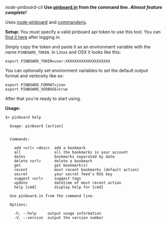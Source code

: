 *node-pinboard-cli*
**Use [pinboard.in](https://pinboard.in) from the command line.**
***Almost feature complete!***

Uses [node-pinboard](https://npmjs.org/package/node-pinboard) and [commanderjs](http://tj.github.io/commander.js/).

**Setup:**
You must specify a valid pinboard api token to use this tool. You can [find it here](https://pinboard.in/settings/password) after logging in.

Simply copy the token and paste it as an environment variable with the name `PINBOARD_TOKEN`. In Linux and OSX it looks like this:
```
export PINBOARD_TOKEN=user:XXXXXXXXXXXXXXXXXXXX
```

You can optionally set environment variables to set the default output format and verbosity like so:
```
export PINBOARD_FORMAT=json
export PINBOARD_VERBOSE=true
```

After that you're ready to start using.

**Usage:**
```
$> pinboard help

  Usage: pinboard [action]


  Commands:

    add <url> <desc>  add a bookmark
    all               all the bookmarks in your account
    dates             bookmarks separated by date
    delete <url>      delete a bookmark
    get               get bookmark(s)
    recent            most recent bookmarks (default action)
    secret            your secret feed's RSS key
    suggest <url>     suggest tags
    update            datetime of most recent action
    help [cmd]        display help for [cmd]

  Use pinboard.in from the command line.

  Options:

    -h, --help     output usage information
    -V, --version  output the version number
```
